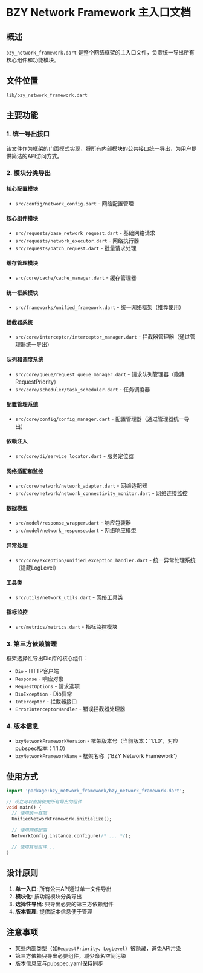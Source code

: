 # BZY Network Framework 主入口文档

## 概述
`bzy_network_framework.dart` 是整个网络框架的主入口文件，负责统一导出所有核心组件和功能模块。

## 文件位置
```
lib/bzy_network_framework.dart
```

## 主要功能

### 1. 统一导出接口
该文件作为框架的门面模式实现，将所有内部模块的公共接口统一导出，为用户提供简洁的API访问方式。

### 2. 模块分类导出

#### 核心配置模块
- `src/config/network_config.dart` - 网络配置管理

#### 核心组件模块
- `src/requests/base_network_request.dart` - 基础网络请求
- `src/requests/network_executor.dart` - 网络执行器
- `src/requests/batch_request.dart` - 批量请求处理

#### 缓存管理模块
- `src/core/cache/cache_manager.dart` - 缓存管理器

#### 统一框架模块
- `src/frameworks/unified_framework.dart` - 统一网络框架（推荐使用）

#### 拦截器系统
- `src/core/interceptor/interceptor_manager.dart` - 拦截器管理器（通过管理器统一导出）

#### 队列和调度系统
- `src/core/queue/request_queue_manager.dart` - 请求队列管理器（隐藏RequestPriority）
- `src/core/scheduler/task_scheduler.dart` - 任务调度器

#### 配置管理系统
- `src/core/config/config_manager.dart` - 配置管理器（通过管理器统一导出）

#### 依赖注入
- `src/core/di/service_locator.dart` - 服务定位器

#### 网络适配和监控
- `src/core/network/network_adapter.dart` - 网络适配器
- `src/core/network/network_connectivity_monitor.dart` - 网络连接监控

#### 数据模型
- `src/model/response_wrapper.dart` - 响应包装器
- `src/model/network_response.dart` - 网络响应模型

#### 异常处理
- `src/core/exception/unified_exception_handler.dart` - 统一异常处理系统（隐藏LogLevel）

#### 工具类
- `src/utils/network_utils.dart` - 网络工具类

#### 指标监控
- `src/metrics/metrics.dart` - 指标监控模块

### 3. 第三方依赖管理
框架选择性导出Dio库的核心组件：
- `Dio` - HTTP客户端
- `Response` - 响应对象
- `RequestOptions` - 请求选项
- `DioException` - Dio异常
- `Interceptor` - 拦截器接口
- `ErrorInterceptorHandler` - 错误拦截器处理器

### 4. 版本信息
- `bzyNetworkFrameworkVersion` - 框架版本号（当前版本：'1.1.0'，对应pubspec版本：1.1.0）
- `bzyNetworkFrameworkName` - 框架名称（'BZY Network Framework'）

## 使用方式

```dart
import 'package:bzy_network_framework/bzy_network_framework.dart';

// 现在可以直接使用所有导出的组件
void main() {
  // 使用统一框架
  UnifiedNetworkFramework.initialize();
  
  // 使用网络配置
  NetworkConfig.instance.configure(/* ... */);
  
  // 使用其他组件...
}
```

## 设计原则

1. **单一入口**: 所有公共API通过单一文件导出
2. **模块化**: 按功能模块分类导出
3. **选择性导出**: 只导出必要的第三方依赖组件
4. **版本管理**: 提供版本信息便于管理

## 注意事项

- 某些内部类型（如`RequestPriority`、`LogLevel`）被隐藏，避免API污染
- 第三方依赖只导出必要组件，减少命名空间污染
- 版本信息应与pubspec.yaml保持同步